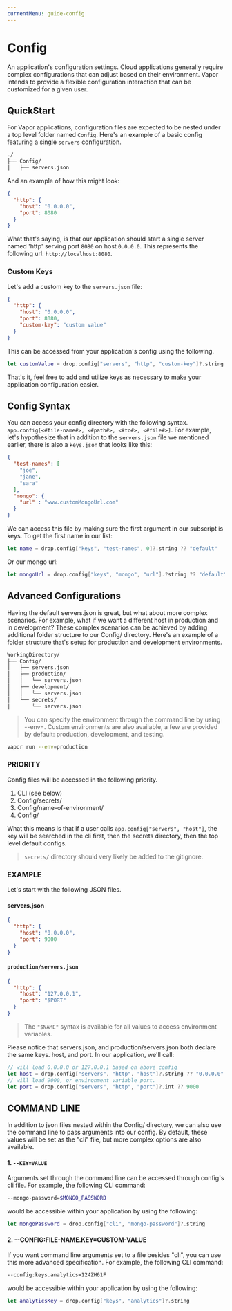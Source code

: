 ```yaml
---
currentMenu: guide-config
---
```


# Config

An application's configuration settings. Cloud applications generally require complex configurations that can adjust based on their environment. Vapor intends to provide a flexible configuration interaction that can be customized for a given user.

## QuickStart

For Vapor applications, configuration files are expected to be nested under a top level folder named `Config`. Here's an example of a basic config featuring a single `servers` configuration.

```bash
./
├── Config/
│   ├── servers.json
```

And an example of how this might look:

```JSON
{
  "http": {
    "host": "0.0.0.0",
    "port": 8080
  }
}
```

What that's saying, is that our application should start a single server named 'http' serving port `8080` on host `0.0.0.0`. This represents the following url: `http://localhost:8080`.

### Custom Keys

Let's add a custom key to the `servers.json` file:

```JSON
{
  "http": {
    "host": "0.0.0.0",
    "port": 8080,
    "custom-key": "custom value"
  }
}
```

This can be accessed from your application's config using the following.

```swift
let customValue = drop.config["servers", "http", "custom-key"]?.string ?? "default"
```

That's it, feel free to add and utilize keys as necessary to make your application configuration easier.

## Config Syntax

You can access your config directory with the following syntax. `app.config[<#file-name#>, <#path#>, <#to#>, <#file#>]`. For example, let's hypothesize that in addition to the `servers.json` file we mentioned earlier, there is also a `keys.json` that looks like this:

```JSON
{
  "test-names": [
    "joe",
    "jane",
    "sara"
  ],
  "mongo": {
    "url" : "www.customMongoUrl.com"
  }
}
```

We can access this file by making sure the first argument in our subscript is keys. To get the first name in our list:

```swift
let name = drop.config["keys", "test-names", 0]?.string ?? "default"
```

Or our mongo url:

```swift
let mongoUrl = drop.config["keys", "mongo", "url"].?string ?? "default"
```

## Advanced Configurations

Having the default servers.json is great, but what about more complex scenarios. For example, what if we want a different host in production and in development? These complex scenarios can be achieved by adding additional folder structure to our Config/ directory. Here's an example of a folder structure that's setup for production and development environments.

```bash
WorkingDirectory/
├── Config/
│   ├── servers.json
│   ├── production/
│   │   └── servers.json
│   ├── development/
│   │   └── servers.json
│   └── secrets/
│       └── servers.json
```

> You can specify the environment through the command line by using --env=. Custom environments are also available, a few are provided by default: production, development, and testing.

```bash
vapor run --env=production
```

### PRIORITY

Config files will be accessed in the following priority.

1. CLI (see below)
2. Config/secrets/
3. Config/name-of-environment/
4. Config/

What this means is that if a user calls `app.config["servers", "host"]`, the key will be searched in the cli first, then the secrets directory, then the top level default configs.

> `secrets/` directory should very likely be added to the gitignore.

### EXAMPLE

Let's start with the following JSON files.

#### servers.json

```JSON
{
  "http": {
    "host": "0.0.0.0",
    "port": 9000
  }
}
```

#### `production/servers.json`

```JSON
{
  "http": {
    "host": "127.0.0.1",
    "port": "$PORT"
  }
}
```

> The `"$NAME"` syntax is available for all values to access environment variables.

Please notice that servers.json, and production/servers.json both declare the same keys. host, and port. In our application, we'll call:

```swift
// will load 0.0.0.0 or 127.0.0.1 based on above config
let host = drop.config["servers", "http", "host"]?.string ?? "0.0.0.0"
// will load 9000, or environment variable port.
let port = drop.config["servers", "http", "port"]?.int ?? 9000
```

## COMMAND LINE

In addition to json files nested within the Config/ directory, we can also use the command line to pass arguments into our config. By default, these values will be set as the "cli" file, but more complex options are also available.

#### 1. `--KEY=VALUE`

Arguments set through the command line can be accessed through config's cli file. For example, the following CLI command:

```bash
--mongo-password=$MONGO_PASSWORD
```

would be accessible within your application by using the following:

```swift
let mongoPassword = drop.config["cli", "mongo-password"]?.string
```

#### 2. --CONFIG:FILE-NAME.KEY=CUSTOM-VALUE

If you want command line arguments set to a file besides "cli", you can use this more advanced specification. For example, the following CLI command:

```bash
--config:keys.analytics=124ZH61F
```

would be accessible within your application by using the following:

```swift
let analyticsKey = drop.config["keys", "analytics"]?.string
```
